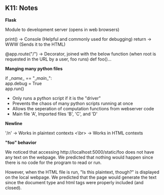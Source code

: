 ## K11: Notes

**Flask**

Module to development server (opens in web browsers)

print() -> Console (Helpful and commonly used for debugging)
return -> WWW (Sends it to the HTML)

@app.route("/") -> Decorator, joined with the below function (when root is requested in the URL by a user, foo runs)
def foo()...

**Manging many python files**

if \__name__ == "\__main__":  
    app.debug = True        
    app.run()

- Only runs a python script if it is the "driver"
- Prevents the chaos of many python scripts running at once
- Allows the seperation of computation functions from webserver code
- Main file 'A', Imported files 'B', 'C', and 'D'


**Newline**

'/n' -> Works in plaintext contexts
<\br> -> Works in HTML contexts

**"foo" behavior**

We noticed that accessing http://localhost:5000/static/foo does not have any text on the webpage. We predicted that nothing would happen since there is no code for the program to read or run.

However, when the HTML file is run, "Is this plaintext, though?" is displayed on the local webpage. We predicted that the page would generate the text since the document type and html tags were properly included (and closed).